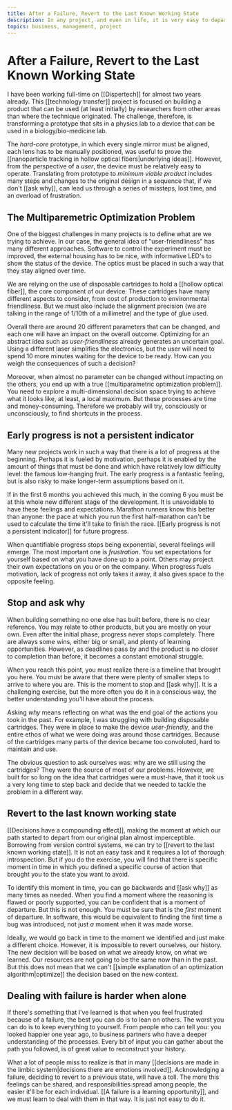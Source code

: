 ```yaml
---
title: After a Failure, Revert to the Last Known Working State
description: In any project, and even in life, it is very easy to depart from the path that would bring us closer to our goals. Finding the first moment we started to diverge is the best way to recover. 
topics: business, management, project
---
```

# After a Failure, Revert to the Last Known Working State
I have been working full-time on [[Dispertech]] for almost two years already. This [[technology transfer]] project is focused on building a product that can be used (at least initially) by researchers from other areas than where the technique originated. The challenge, therefore, is transforming a prototype that sits in a physics lab to a device that can be used in a biology/bio-medicine lab. 

The *hard-core* prototype, in which every single mirror must be aligned, each lens has to be manually positioned, was useful to prove the [[nanoparticle tracking in hollow optical fibers|underlying ideas]]. However, from the perspective of a *user*, the device must be relatively easy to operate. Translating from prototype to *minimum viable product* includes many steps and changes to the original design in a sequence that, if we don't [[ask why]], can lead us through a series of missteps, lost time, and an overload of frustration. 

## The Multiparemetric Optimization Problem
One of the biggest challenges in many projects is to define what are we trying to achieve. In our case, the general idea of "user-friendliness" has many different approaches. Software to control the experiment must be improved, the external housing has to be nice, with informative LED's to show the status of the device. The optics must be placed in such a way that they stay aligned over time. 

We are relying on the use of disposable cartridges to hold a [[hollow optical fiber]], the core component of our device. These cartridges have many different aspects to consider, from cost of production to environmental friendliness. But we must also include the alignment precision (we are talking in the range of 1/10th of a millimetre) and the type of glue used.  

Overall there are around 20 different parameters that can be changed, and each one will have an impact on the overall outcome. Optimizing for an abstract idea such as *user-friendliness* already generates an uncertain goal. Using a different laser simplifies the electronics, but the user will need to spend 10 more minutes waiting for the device to be ready. How can you weigh the consequences of such a decision? 

Moreover, when almost no parameter can be changed without impacting on the others, you end up with a true [[multiparametric optimization problem]]. You need to explore a multi-dimensional decision space trying to achieve what it looks like, at least, a local maximum. But these processes are time and money-consuming. Therefore we probably will try, consciously or unconsciously, to find shortcuts in the process. 

## Early progress is not a persistent indicator
Many new projects work in such a way that there is a lot of progress at the beginning. Perhaps it is fueled by motivation, perhaps it is enabled by the amount of things that must be done and which have relatively low difficulty level: the famous low-hanging fruit. The early progress is a fantastic feeling, but is also risky to make longer-term assumptions based on it. 

If in the first 6 months you achieved this much, in the coming 6 you must be at this whole new different stage of the development. It is unavoidable to have these feelings and expectations. Marathon runners know this better than anyone: the pace at which you run the first half-marathon can't be used to calculate the time it'll take to finish the race. [[Early progress is not a persistent indicator]] for future progress. 

When quantifiable progress stops being exponential, several feelings will emerge. The most important one is *frustration*. You set expectations for yourself based on what you have done up to a point. Others may project their own expectations on you or on the company. When progress fuels motivation, lack of progress not only takes it away, it also gives space to the opposite feeling. 

## Stop and ask why
When building something no one else has built before, there is no clear reference. You may relate to other products, but you are mostly on your own. Even after the initial phase, progress never stops completely. There are always some wins, either big or small, and plenty of learning opportunities. However, as deadlines pass by and the product is no closer to completion than before, it becomes a constant emotional struggle. 

When you reach this point, you must realize there is a timeline that brought you here. You must be aware that there were plenty of smaller steps to arrive to where you are. This is the moment to stop and [[ask why]]. It is a challenging exercise, but the more often you do it in a conscious way, the better understanding you'll have about the process. 

Asking *why* means reflecting on what was the end goal of the actions you took in the past. For example, I was struggling with building disposable cartridges. They were in place to make the device *user-friendly*, and the entire ethos of what we were doing was around those cartridges. Because of the cartridges many parts of the device became too convoluted, hard to maintain and use. 

The obvious question to ask ourselves was: why are we still using the cartridges? They were the source of most of our problems. However, we built for so long on the idea that cartridges were a must-have, that it took us a very long time to step back and decide that we needed to tackle the problem in a different way. 

## Revert to the last known working state
[[Decisions have a compounding effect]], making the moment at which our path started to depart from our original plan almost imperceptible. Borrowing from version control systems, we can try to [[revert to the last known working state]]. It is not an easy task and it requires a lot of thorough introspection. But if you do the exercise, you will find that there is specific moment in time in which you defined a specific course of action that brought you to the state you want to avoid.   

To identify this moment in time, you can go backwards and [[ask why]] as many times as needed. When you find a moment where the reasoning is flawed or poorly supported, you can be confident that is a moment of departure. But this is not enough. You must be sure that is the *first* moment of departure. In software, this would be equivalent to finding the first time a bug was introduced, not just *a* moment when it was made worse. 

Ideally, we would go back in time to the moment we identified and just make a different choice. However, it is impossible to revert ourselves, our history. The new decision will be based on what we already know, on what we learned. Our resources are not going to be the same now than in the past. But this does not mean that we can't [[simple explanation of an optimization algorithm|optimize]] the decision based on the new context. 

## Dealing with failure is harder when alone
If there's something that I've learned is that when you feel frustrated because of a failure, the best you can do is to lean on others. The worst you can do is to keep everything to yourself. From people who can tell you: you looked happier one year ago, to business partners who have a deeper understanding of the processes. Every bit of input you can gather about the path you followed, is of great value to reconstruct your history. 

What a lot of people miss to realize is that in many [[decisions are made in the limbic system|decisions there are emotions involved]]. Acknowledging a failure, deciding to revert to a previous state, will have a toll. The more this feelings can be shared, and responsibilities spread among people, the easier it'll be for each individual. [[A failure is a learning opportunity]], and we must learn to deal with them in that way. It is just not easy to do it. 